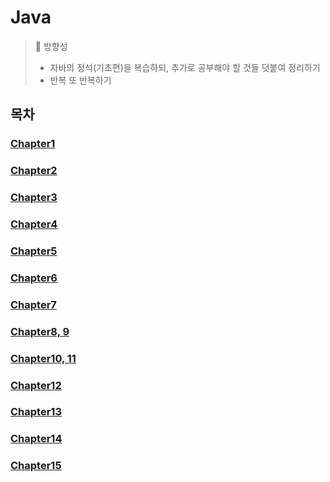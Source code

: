 # Java

> 🎉 방향성 <br>
> - 자바의 정석(기초편)을 복습하되, 추가로 공부해야 할 것들 덧붙여 정리하기 <br> 
> - 반복 또 반복하기 <br> 

## 목차
### [Chapter1](Chapter1)
### [Chapter2](Chapter2)
### [Chapter3](Chapter3)
### [Chapter4](Chapter4)
### [Chapter5](Chapter5)
### [Chapter6](Chapter6)
### [Chapter7](Chapter7)
### [Chapter8, 9](Chapter8)
### [Chapter10, 11](Chapter10)
### [Chapter12](Chapter12)
### [Chapter13](Chapter13)
### [Chapter14](Chapter14)
### [Chapter15](Chapter15)
